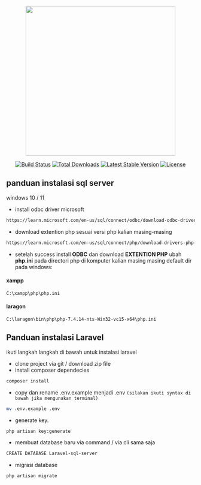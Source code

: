 <p align="center"><a href="https://laravel.com" target="_blank"><img src="https://raw.githubusercontent.com/laravel/art/master/logo-lockup/5%20SVG/2%20CMYK/1%20Full%20Color/laravel-logolockup-cmyk-red.svg" width="400"></a></p>

<p align="center">
<a href="https://travis-ci.org/laravel/framework"><img src="https://travis-ci.org/laravel/framework.svg" alt="Build Status"></a>
<a href="https://packagist.org/packages/laravel/framework"><img src="https://poser.pugx.org/laravel/framework/d/total.svg" alt="Total Downloads"></a>
<a href="https://packagist.org/packages/laravel/framework"><img src="https://poser.pugx.org/laravel/framework/v/stable.svg" alt="Latest Stable Version"></a>
<a href="https://packagist.org/packages/laravel/framework"><img src="https://poser.pugx.org/laravel/framework/license.svg" alt="License"></a>
</p>

## panduan instalasi sql server

windows 10 / 11

- install odbc driver microsoft 
```sh 
https://learn.microsoft.com/en-us/sql/connect/odbc/download-odbc-driver-for-sql-server?view=sql-server-ver16
```
- download extention php sesuai versi php kalian masing-masing
```sh
https://learn.microsoft.com/en-us/sql/connect/php/download-drivers-php-sql-server?view=sql-server-ver16
```
- setelah success install **ODBC** dan download **EXTENTION PHP** ubah 
**php.ini** pada directori php di komputer kalian masing masing
default dir pada windows:
#### xampp
`C:\xampp\php\php.ini`
#### laragon
`C:\laragon\bin\php\php-7.4.14-nts-Win32-vc15-x64\php.ini`


## Panduan instalasi Laravel

ikuti langkah langkah di bawah untuk instalasi laravel
 
- clone project via git / download zip file
- install composer dependecies
```sh
composer install
```
- copy dan rename .env.example menjadi .env `(silakan ikuti syntax di bawah jika mengunakan terminal)`
```sh
mv .env.example .env
``` 
- generate key.
```sh
php artisan key:generate
```
- membuat database baru via command / via cli sama saja
```sh
CREATE DATABASE Laravel-sql-server
```
- migrasi database 
```sh
php artisan migrate
```
 
